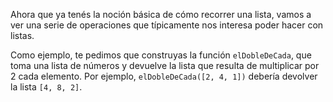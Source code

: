 Ahora que ya tenés la noción básica de cómo recorrer una lista, vamos a ver una serie de operaciones que típicamente nos interesa poder hacer con listas.

Como ejemplo, te pedimos que construyas la función `elDobleDeCada`, que toma una lista de números y devuelve la lista que resulta de multiplicar por 2 cada elemento. Por ejemplo, `elDobleDeCada([2, 4, 1])` debería devolver la lista `[4, 8, 2]`.